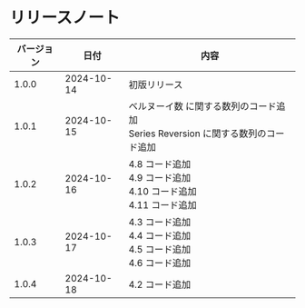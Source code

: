 # リリースノート

| バージョン | 日付 | 内容 |
| --- | --- | --- |
| 1.0.0 | 2024-10-14 | 初版リリース |
| 1.0.1 | 2024-10-15 | ベルヌーイ数 に関する数列のコード追加<br>Series Reversion に関する数列のコード追加 |
| 1.0.2 | 2024-10-16 | 4.8 コード追加<br>4.9 コード追加<br>4.10 コード追加<br>4.11 コード追加 |
| 1.0.3 | 2024-10-17 | 4.3 コード追加<br>4.4 コード追加<br>4.5 コード追加<br>4.6 コード追加 |
| 1.0.4 | 2024-10-18 | 4.2 コード追加 |
